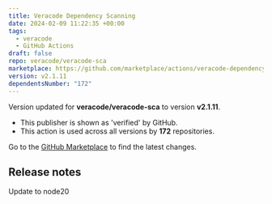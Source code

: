 ```yaml
---
title: Veracode Dependency Scanning
date: 2024-02-09 11:22:35 +00:00
tags:
  - veracode
  - GitHub Actions
draft: false
repo: veracode/veracode-sca
marketplace: https://github.com/marketplace/actions/veracode-dependency-scanning
version: v2.1.11
dependentsNumber: "172"
---
```



Version updated for **veracode/veracode-sca** to version **v2.1.11**.
- This publisher is shown as 'verified' by GitHub.
- This action is used across all versions by **172** repositories.

Go to the [GitHub Marketplace](https://github.com/marketplace/actions/veracode-dependency-scanning) to find the latest changes.

## Release notes

Update to node20
